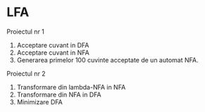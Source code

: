 # LFA

Proiectul nr 1
1. Acceptare cuvant in DFA
2. Acceptare cuvant in NFA
3. Generarea primelor 100 cuvinte acceptate de un automat NFA.

Proiectul nr 2

1. Transformare din lambda-NFA in NFA
2. Transformare din NFA in DFA
3. Minimizare DFA
